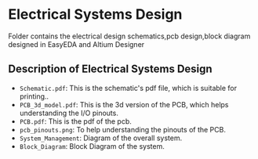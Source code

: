 Electrical Systems Design
====

Folder contains the electrical design schematics,pcb design,block diagram designed in EasyEDA and Altium Designer

## Description of Electrical Systems Design

   - `Schematic.pdf`: This is the schematic's pdf file, which is suitable for printing..
   - `PCB_3d_model.pdf`: This is the 3d version of the PCB, which helps understanding the I/O pinouts.
   - `PCB.pdf`: This is the pdf of the pcb.
   - `pcb_pinouts.png`: To help understanding the pinouts of the PCB.
   - `System_Management`: Diagram of the overall system.
   - `Block_Diagram`: Block Diagram of the system.


